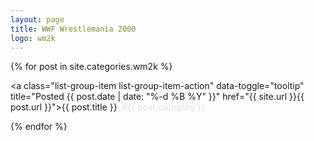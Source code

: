 ```yaml
---
layout: page
title: WWF Wrestlemania 2000
logo: wm2k
---
```


<div class="list-group">

{% for post in site.categories.wm2k %}

<a class="list-group-item list-group-item-action" data-toggle="tooltip" title="Posted {{ post.date | date: "%-d %B %Y" }}" href="{{ site.url }}{{ post.url }}">{{ post.title }}&nbsp;&nbsp;<span style="color: #dee2e6">#{{ post.category }}</span></a>

{% endfor %}

</div>





